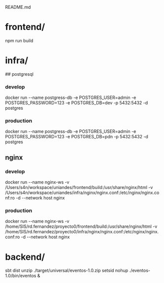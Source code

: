 README.md


# frontend/
npm run build

# infra/

## postgresql
### develop
docker run --name postgress-db -e POSTGRES_USER=admin -e POSTGRES_PASSWORD=123 -e POSTGRES_DB=dev -p 5432:5432 -d postgres
### production
docker run --name postgress-db -e POSTGRES_USER=admin -e POSTGRES_PASSWORD=123 -e POSTGRES_DB=pdn -p 5432:5432 -d postgres


## nginx
### develop
docker run --name nginx-ws -v /Users/s4n/workspace/uniandes/frontend/build:/usr/share/nginx/html -v /Users/s4n/workspace/uniandes/infra/nginx/nginx.conf:/etc/nginx/nginx.conf:ro -d --network host nginx
### production
docker run --name nginx-ws -v /home/SIS/rd.fernandez/proyecto0/frontend/build:/usr/share/nginx/html -v /home/SIS/rd.fernandez/proyecto0/infra/nginx/nginx.conf:/etc/nginx/nginx.conf:ro -d --network host nginx

# backend/
sbt dist
unzip ./target/universal/eventos-1.0.zip
setsid nohup ./eventos-1.0/bin/eventos &
